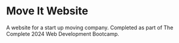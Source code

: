 # Move It Website

A website for a start up moving company. Completed as part of The Complete 2024 Web Development Bootcamp.
